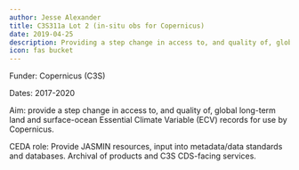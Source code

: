 ```yaml
---
author: Jesse Alexander
title: C3S311a Lot 2 (in-situ obs for Copernicus)
date: 2019-04-25
description: Providing a step change in access to, and quality of, global long-term land and surface-ocean Essential Climate Variable (ECV) records
icon: fas bucket
---
```

Funder: Copernicus (C3S)

Dates: 2017-2020

Aim: provide a step change in access to, and quality of, global long-term land and surface-ocean Essential Climate Variable (ECV) records for use by Copernicus.

CEDA role: Provide JASMIN resources, input into metadata/data standards and databases. Archival of products and C3S CDS-facing services.